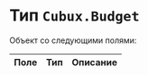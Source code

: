 Тип `Cubux.Budget`
==================

Объект со следующими полями:

Поле         | Тип        | Описание
------------ | ---------- | --------
